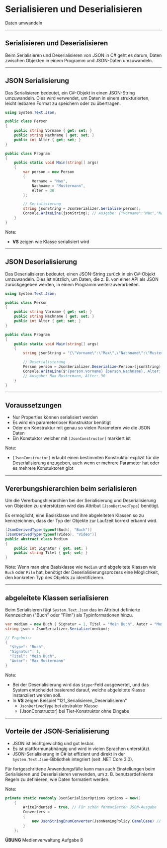 # Serialisieren und Deserialisieren 

Daten umwandeln

---

<!-- .slide: class="left" -->
## Serialisieren und Deserialisieren

Beim Serialisieren und Deserialisieren von JSON in C\# geht es darum, Daten zwischen Objekten in einem Programm und JSON-Daten umzuwandeln. 

---

<!-- .slide: class="left" -->
## JSON Serialisierung

Das Serialisieren bedeutet, ein C\#-Objekt in einen JSON-String umzuwandeln. Dies wird verwendet, um Daten in einem strukturierten, leicht lesbaren Format zu speichern oder zu übertragen.

```csharp
using System.Text.Json;

public class Person
{
    public string Vorname { get; set; }
    public string Nachname { get; set; }
    public int Alter { get; set; }
}

public class Program
{
    public static void Main(string[] args)
    {
        var person = new Person
        {
            Vorname = "Max",
            Nachname = "Mustermann",
            Alter = 30
        };

        // Serialisierung
        string jsonString = JsonSerializer.Serialize(person);
        Console.WriteLine(jsonString); // Ausgabe: {"Vorname":"Max","Nachname":"Mustermann","Alter":30}
    }
}
```

Note:
* **VS** zeigen wie Klasse serialisiert wird

---

<!-- .slide: class="left" -->
## JSON Deserialisierung

Das Deserialisieren bedeutet, einen JSON-String zurück in ein C\#-Objekt umzuwandeln. Dies ist nützlich, um Daten, die z. B. von einer API als JSON zurückgegeben werden, in einem Programm weiterzuverarbeiten.

```csharp
using System.Text.Json;

public class Person
{
    public string Vorname { get; set; }
    public string Nachname { get; set; }
    public int Alter { get; set; }
}

public class Program
{
    public static void Main(string[] args)
    {
        string jsonString = "{\"Vorname\":\"Max\",\"Nachname\":\"Mustermann\",\"Alter\":30}";

        // Deserialisierung
        Person person = JsonSerializer.Deserialize<Person>(jsonString);
        Console.WriteLine($"{person.Vorname} {person.Nachname}, Alter: {person.Alter}");
        // Ausgabe: Max Mustermann, Alter: 30
    }
}
```

---

<!-- .slide: class="left" -->
## Voraussetzungen

* Nur Properties können serialisiert werden
* Es wird ein parameterloser Konstruktor benötigt
* Oder ein Konstruktur mit genau so vielen Parametern wie die JSON Daten
* Ein Konstuktor welcher mit `[JsonConstructor]` markiert ist

Note:
* `[JsonConstructor]` erlaubt einen bestimmten Konstruktor explizit für die Deserialisierung anzugeben, auch wenn er mehrere Parameter hat oder es mehrere Konstuktoren gibt

---

<!-- .slide: class="left" -->
## Vererbungshierarchien beim serialisieren

Um die Vererbungshierarchien bei der Serialisierung und Deserialisierung von Objekten zu unterstützen wird das Attribut `[JsonDerivedType]` benötigt.

Es ermöglicht, eine Basisklasse und ihre abgeleiteten Klassen so zu kennzeichnen, dass der Typ der Objekte zur Laufzeit korrekt erkannt wird.

```csharp
[JsonDerivedType(typeof(Buch), "Buch")]
[JsonDerivedType(typeof(Video), "Video")]
public abstract class Medium
{
    public int Signatur { get; set; }
    public string Titel { get; set; }
}
```

Note: 
Wenn man eine Basisklasse wie `Medium` und abgeleitete Klassen wie `Buch` oder `Film` hat, benötigt der Deserialisierungsprozess eine Möglichkeit, den konkreten Typ des Objekts zu identifizieren.

---

<!-- .slide: class="left" -->
## abgeleitete Klassen serialisieren

Beim Serialisieren fügt `System.Text.Json` das im Attribut definierte Kennzeichen ("Buch" oder "Film") als Typinformationen hinzu.

```csharp
var medium = new Buch { Signatur = 1, Titel = "Mein Buch", Autor = "Max Mustermann" };
string json = JsonSerializer.Serialize(medium);

// Ergebnis:
{
  "$type": "Buch",
  "Signatur": 1,
  "Titel": "Mein Buch",
  "Autor": "Max Mustermann"
}
```

Note:
* Bei der Deserialisierung wird das `$type`-Feld ausgewertet, und das System entscheidet basierend darauf, welche abgeleitete Klasse instanziiert werden soll.
* In **VS** zeigen Beispiel "121_Serialisieren_Deserialisieren"
  * `JsonDerivedType` bei abstrakter Klasse
  * [JsonConstructor] bei Tier-Konstruktor ohne Eingabe

---

<!-- .slide: class="left" -->
## Vorteile der JSON-Serialisierung

* JSON ist leichtgewichtig und gut lesbar.
* Es ist plattformunabhängig und wird in vielen Sprachen unterstützt.
* JSON-Serialisierung in C# ist effizient und direkt in der `System.Text.Json`-Bibliothek integriert (seit .NET Core 3.0).

Für fortgeschrittene Anwendungsfälle kann man auch Einstellungen beim Serialisieren und Deserialisieren verwenden, um z. B. benutzerdefinierte Regeln zu definieren, wie Daten formatiert werden.

Note: 
```csharp
private static readonly JsonSerializerOptions options = new()
    {
        WriteIndented = true, // Für schön formatierten JSON-Ausgabe
        Converters =
        {
            new JsonStringEnumConverter(JsonNamingPolicy.CamelCase) // Falls Enums existieren
        }
    };
```
**ÜBUNG** Medienverwaltung Aufgabe 8